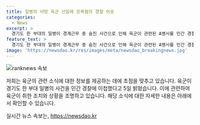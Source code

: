 ```yaml
---
title: 일병의 사망 육군 선임에 모욕혐의 경찰 이송
categories:
  - News
excerpt: >
  경기도 한 부대의 일병이 경계근무 중 숨진 사건으로 인해 육군이 관련된 A병사를 민간 경찰에 신고했다. A병사는 숨진 일병의 선임으로, 육군은 A병사에게 모욕 혐의를 적용해 사건을 경찰에 신고했다. 사건에 대한 최종 판단은 민간경찰이 내릴 예정이다.
feature_text: >
  경기도 한 부대의 일병이 경계근무 중 숨진 사건으로 인해 육군이 관련된 A병사를 민간 경찰에 신고했다. A병사는 숨진 일병의 선임으로, 육군은 A병사에게 모욕 혐의를 적용해 사건을 경찰에 신고했다. 사건에 대한 최종 판단은 민간경찰이 내릴 예정이다.
image: 'https://newsdao.kr/res/images/meta/newsdao_breakingnews.jpg'
---
```


<p><img src="https://newsdao.kr/res/images/meta/newsdao_breakingnews.jpg" alt="ranknews 속보" /></p>

<p>저희는 육군의 관련 소식에 대한 정보를 제공하는 데에 초점을 맞추고 있습니다. 육군이 경기도 한 부대 일병의 사건을 민간 경찰에 이첩했다고 5일 밝혔습니다. 이에 관련하여 육군이 취한 조치와 상황을 조명하고 있습니다. 해당 소식에 대한 자세한 내용은 아래에서 확인할 수 있습니다.</p>
실시간 뉴스 속보는, <a href="https://newsdao.kr" rel="dofollow">https://newsdao.kr</a>


